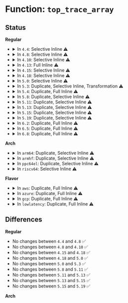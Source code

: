 # Function: <code>top_trace_array</code>

## Status
<b>Regular</b>
<ul>
<li>
<details>
<summary>In <code>4.4</code>: Selective Inline ⚠️</summary>

```c
struct trace_array *top_trace_array();
```

**Collision:** Unique Static

**Inline:** Selective

**Transformation:** False

**Instances:**

```
In kernel/trace/trace_events.c (ffffffff8118c37d)
Location: kernel/trace/trace.h:270
Inline: True
Inline callers:
  - kernel/trace/trace_events.c:trace_set_clr_event
  - kernel/trace/trace_events.c:event_enable_func
Direct callers:
  - kernel/trace/trace_events.c:event_trace_enable_again
  - kernel/trace/trace_events.c:event_trace_init
  - kernel/trace/trace_events.c:trace_event_init
```
**Symbols:**

```
ffffffff8118c37d-ffffffff8118c3bb: top_trace_array (STB_LOCAL)
```
</details>
</li>
<li>
<details>
<summary>In <code>4.8</code>: Selective Inline ⚠️</summary>

```c
struct trace_array *top_trace_array();
```

**Collision:** Unique Static

**Inline:** Selective

**Transformation:** False

**Instances:**

```
In kernel/trace/trace_events.c (ffffffff8116b841)
Location: kernel/trace/trace.h:280
Inline: True
Inline callers:
  - kernel/trace/trace_events.c:event_enable_func
  - kernel/trace/trace_events.c:trace_set_clr_event
Direct callers:
  - kernel/trace/trace_events.c:trace_event_init
  - kernel/trace/trace_events.c:event_trace_init
  - kernel/trace/trace_events.c:event_trace_enable_again
```
**Symbols:**

```
ffffffff8119f0af-ffffffff8119f0ef: top_trace_array (STB_LOCAL)
```
</details>
</li>
<li>
<details>
<summary>In <code>4.10</code>: Selective Inline ⚠️</summary>

```c
struct trace_array *top_trace_array();
```

**Collision:** Unique Static

**Inline:** Selective

**Transformation:** False

**Instances:**

```
In kernel/trace/trace_events.c (ffffffff81176b31)
Location: kernel/trace/trace.h:285
Inline: True
Inline callers:
  - kernel/trace/trace_events.c:event_enable_func
  - kernel/trace/trace_events.c:trace_set_clr_event
Direct callers:
  - kernel/trace/trace_events.c:trace_event_init
  - kernel/trace/trace_events.c:event_trace_init
  - kernel/trace/trace_events.c:event_trace_enable_again
```
**Symbols:**

```
ffffffff811aeb55-ffffffff811aeb95: top_trace_array (STB_LOCAL)
```
</details>
</li>
<li>
<details>
<summary>In <code>4.13</code>: Full Inline ⚠️</summary>

**Collision:** Unique Static

**Inline:** Full

**Transformation:** False

**Instances:**

```
In kernel/trace/trace_events.c (ffffffff820cac68)
Location: kernel/trace/trace.h:291
Inline: True
Inline callers:
  - kernel/trace/trace_events.c:trace_event_init
  - kernel/trace/trace_events.c:event_trace_init
  - kernel/trace/trace_events.c:event_trace_enable_again
  - kernel/trace/trace_events.c:trace_set_clr_event
```
</details>
</li>
<li>
<details>
<summary>In <code>4.15</code>: Selective Inline ⚠️</summary>

```c
struct trace_array *top_trace_array();
```

**Collision:** Unique Static

**Inline:** Selective

**Transformation:** False

**Instances:**

```
In kernel/trace/trace_events.c (ffffffff811867b0)
Location: kernel/trace/trace.h:293
Inline: True
Inline callers:
  - kernel/trace/trace_events.c:trace_set_clr_event
Direct callers:
  - kernel/trace/trace_events.c:trace_event_init
  - kernel/trace/trace_events.c:event_trace_init
  - kernel/trace/trace_events.c:event_trace_enable_again
```
**Symbols:**

```
ffffffff811873c4-ffffffff811873ef: top_trace_array (STB_LOCAL)
```
</details>
</li>
<li>
<details>
<summary>In <code>4.18</code>: Selective Inline ⚠️</summary>

```c
struct trace_array *top_trace_array();
```

**Collision:** Unique Static

**Inline:** Selective

**Transformation:** False

**Instances:**

```
In kernel/trace/trace_events.c (ffffffff81195810)
Location: kernel/trace/trace.h:301
Inline: True
Inline callers:
  - kernel/trace/trace_events.c:trace_set_clr_event
Direct callers:
  - kernel/trace/trace_events.c:trace_event_init
  - kernel/trace/trace_events.c:event_trace_init
  - kernel/trace/trace_events.c:event_trace_enable_again
```
**Symbols:**

```
ffffffff81196430-ffffffff8119645b: top_trace_array (STB_LOCAL)
```
</details>
</li>
<li>
<details>
<summary>In <code>5.0</code>: Selective Inline ⚠️</summary>

```c
struct trace_array *top_trace_array();
```

**Collision:** Unique Static

**Inline:** Selective

**Transformation:** False

**Instances:**

```
In kernel/trace/trace_events.c (ffffffff811a3980)
Location: kernel/trace/trace.h:302
Inline: True
Inline callers:
  - kernel/trace/trace_events.c:trace_set_clr_event
Direct callers:
  - kernel/trace/trace_events.c:trace_event_init
  - kernel/trace/trace_events.c:event_trace_init
  - kernel/trace/trace_events.c:event_trace_enable_again
```
**Symbols:**

```
ffffffff811a0bc0-ffffffff811a0beb: top_trace_array (STB_LOCAL)
```
</details>
</li>
<li>
<details>
<summary>In <code>5.3</code>: Duplicate, Selective Inline, Transformation ⚠️</summary>

```c
struct trace_array *top_trace_array();
```

**Collision:** Static Duplication

**Inline:** Selective

**Transformation:** True

**Instances:**

```
In kernel/trace/trace_events.c (ffffffff811b1860)
Location: kernel/trace/trace.h:351
Inline: True
Inline callers:
  - kernel/trace/trace_events.c:trace_set_clr_event
Direct callers:
  - kernel/trace/trace_events.c:trace_event_init
  - kernel/trace/trace_events.c:event_trace_init
  - kernel/trace/trace_events.c:event_trace_enable_again
```
```
In kernel/trace/trace_kprobe.c (ffffffff828cec6b)
Location: kernel/trace/trace.h:351
Inline: True
Inline callers:
  - kernel/trace/trace_kprobe.c:init_kprobe_trace
```
**Symbols:**

```
ffffffff811aec00-ffffffff811aec37: top_trace_array (STB_LOCAL)
ffffffff811b2449-ffffffff811b245c: top_trace_array.cold (STB_LOCAL)
```
</details>
</li>
<li>
<details>
<summary>In <code>5.4</code>: Duplicate, Full Inline ⚠️</summary>

**Collision:** Static Duplication

**Inline:** Full

**Transformation:** False

**Instances:**

```
In kernel/trace/trace_events.c (ffffffff828d5d52)
Location: kernel/trace/trace.h:352
Inline: True
Inline callers:
  - kernel/trace/trace_events.c:trace_event_init
  - kernel/trace/trace_events.c:event_trace_init
  - kernel/trace/trace_events.c:event_trace_enable_again
  - kernel/trace/trace_events.c:trace_set_clr_event
```
```
In kernel/trace/trace_kprobe.c (ffffffff828d7147)
Location: kernel/trace/trace.h:352
Inline: True
Inline callers:
  - kernel/trace/trace_kprobe.c:init_kprobe_trace
```
</details>
</li>
<li>
<details>
<summary>In <code>5.8</code>: Duplicate, Selective Inline ⚠️</summary>

```c
struct trace_array *top_trace_array();
```

**Collision:** Static Duplication

**Inline:** Selective

**Transformation:** False

**Instances:**

```
In kernel/trace/trace_events.c (ffffffff811d6b10)
Location: kernel/trace/trace.h:402
Inline: True
Inline callers:
  - kernel/trace/trace_events.c:trace_get_event_file
  - kernel/trace/trace_events.c:trace_set_clr_event
Direct callers:
  - kernel/trace/trace_events.c:event_trace_init
  - kernel/trace/trace_events.c:event_trace_enable_again
```
```
In kernel/trace/trace_kprobe.c (ffffffff82cf6c96)
Location: kernel/trace/trace.h:402
Inline: True
Inline callers:
  - kernel/trace/trace_kprobe.c:enable_boot_kprobe_events
```
```
In kernel/trace/trace_boot.c (ffffffff82cf7986)
Location: kernel/trace/trace.h:402
Inline: True
Inline callers:
  - kernel/trace/trace_boot.c:trace_boot_init
```
**Symbols:**

```
ffffffff811d705e-ffffffff811d7083: top_trace_array (STB_LOCAL)
```
</details>
</li>
<li>
<details>
<summary>In <code>5.11</code>: Duplicate, Selective Inline ⚠️</summary>

```c
struct trace_array *top_trace_array();
```

**Collision:** Static Duplication

**Inline:** Selective

**Transformation:** False

**Instances:**

```
In kernel/trace/trace_events.c (ffffffff811d3e90)
Location: kernel/trace/trace.h:403
Inline: True
Inline callers:
  - kernel/trace/trace_events.c:trace_get_event_file
  - kernel/trace/trace_events.c:trace_set_clr_event
Direct callers:
  - kernel/trace/trace_events.c:event_trace_init
  - kernel/trace/trace_events.c:event_trace_enable_again
```
```
In kernel/trace/trace_kprobe.c (ffffffff82fe379d)
Location: kernel/trace/trace.h:403
Inline: True
Inline callers:
  - kernel/trace/trace_kprobe.c:enable_boot_kprobe_events
```
```
In kernel/trace/trace_boot.c (ffffffff82fe452c)
Location: kernel/trace/trace.h:403
Inline: True
Inline callers:
  - kernel/trace/trace_boot.c:trace_boot_init
```
**Symbols:**

```
ffffffff81be5dc3-ffffffff81be5de8: top_trace_array (STB_LOCAL)
```
</details>
</li>
<li>
<details>
<summary>In <code>5.13</code>: Duplicate, Selective Inline ⚠️</summary>

```c
struct trace_array *top_trace_array();
```

**Collision:** Static Duplication

**Inline:** Selective

**Transformation:** False

**Instances:**

```
In kernel/trace/trace_events.c (ffffffff811d5580)
Location: kernel/trace/trace.h:398
Inline: True
Inline callers:
  - kernel/trace/trace_events.c:trace_get_event_file
  - kernel/trace/trace_events.c:trace_set_clr_event
Direct callers:
  - kernel/trace/trace_events.c:trace_event_init
  - kernel/trace/trace_events.c:event_trace_init
  - kernel/trace/trace_events.c:event_trace_enable_again
```
```
In kernel/trace/trace_kprobe.c (ffffffff831edfc9)
Location: kernel/trace/trace.h:398
Inline: True
Inline callers:
  - kernel/trace/trace_kprobe.c:init_kprobe_trace
```
```
In kernel/trace/trace_boot.c (ffffffff831eebb6)
Location: kernel/trace/trace.h:398
Inline: True
Inline callers:
  - kernel/trace/trace_boot.c:trace_boot_init
```
**Symbols:**

```
ffffffff81bd7be1-ffffffff81bd7c06: top_trace_array (STB_LOCAL)
```
</details>
</li>
<li>
<details>
<summary>In <code>5.15</code>: Duplicate, Selective Inline ⚠️</summary>

```c
struct trace_array *top_trace_array();
```

**Collision:** Static Duplication

**Inline:** Selective

**Transformation:** False

**Instances:**

```
In kernel/trace/trace_events.c (ffffffff812023c0)
Location: kernel/trace/trace.h:402
Inline: True
Inline callers:
  - kernel/trace/trace_events.c:trace_get_event_file
  - kernel/trace/trace_events.c:trace_set_clr_event
Direct callers:
  - kernel/trace/trace_events.c:trace_event_init
  - kernel/trace/trace_events.c:event_trace_init
  - kernel/trace/trace_events.c:event_trace_enable_again
```
```
In kernel/trace/trace_kprobe.c (ffffffff832d2c8f)
Location: kernel/trace/trace.h:402
Inline: True
Inline callers:
  - kernel/trace/trace_kprobe.c:init_kprobe_trace
```
```
In kernel/trace/trace_boot.c (ffffffff832d4140)
Location: kernel/trace/trace.h:402
Inline: True
Inline callers:
  - kernel/trace/trace_boot.c:trace_boot_init
```
**Symbols:**

```
ffffffff81cb619b-ffffffff81cb61c0: top_trace_array (STB_LOCAL)
```
</details>
</li>
<li>
<details>
<summary>In <code>5.19</code>: Duplicate, Selective Inline ⚠️</summary>

```c
struct trace_array *top_trace_array();
```

**Collision:** Static Duplication

**Inline:** Selective

**Transformation:** False

**Instances:**

```
In kernel/trace/trace_events.c (ffffffff8123d7d0)
Location: kernel/trace/trace.h:410
Inline: True
Inline callers:
  - kernel/trace/trace_events.c:trace_get_event_file
  - kernel/trace/trace_events.c:trace_set_clr_event
Direct callers:
  - kernel/trace/trace_events.c:trace_event_init
  - kernel/trace/trace_events.c:event_trace_init
  - kernel/trace/trace_events.c:event_trace_enable_again
```
```
In kernel/trace/trace_kprobe.c (ffffffff834870d4)
Location: kernel/trace/trace.h:410
Inline: True
Inline callers:
  - kernel/trace/trace_kprobe.c:init_kprobe_trace
```
```
In kernel/trace/trace_boot.c (ffffffff834886ed)
Location: kernel/trace/trace.h:410
Inline: True
Inline callers:
  - kernel/trace/trace_boot.c:trace_boot_init
```
**Symbols:**

```
ffffffff81e6718a-ffffffff81e671b5: top_trace_array (STB_LOCAL)
```
</details>
</li>
<li>
<details>
<summary>In <code>6.2</code>: Duplicate, Full Inline ⚠️</summary>

**Collision:** Static Duplication

**Inline:** Full

**Transformation:** False

**Instances:**

```
In kernel/trace/trace_events.c (ffffffff83eb58f8)
Location: kernel/trace/trace.h:409
Inline: True
Inline callers:
  - kernel/trace/trace_events.c:trace_event_init
  - kernel/trace/trace_events.c:event_trace_init
  - kernel/trace/trace_events.c:event_trace_enable_again
  - kernel/trace/trace_events.c:trace_get_event_file
  - kernel/trace/trace_events.c:trace_set_clr_event
```
```
In kernel/trace/trace_eprobe.c (ffffffff81293648)
Location: kernel/trace/trace.h:409
Inline: True
Inline callers:
  - kernel/trace/trace_eprobe.c:trace_eprobe_parse_filter
```
```
In kernel/trace/trace_kprobe.c (ffffffff83eb6b22)
Location: kernel/trace/trace.h:409
Inline: True
Inline callers:
  - kernel/trace/trace_kprobe.c:init_kprobe_trace
```
```
In kernel/trace/trace_boot.c (ffffffff83eb8693)
Location: kernel/trace/trace.h:409
Inline: True
Inline callers:
  - kernel/trace/trace_boot.c:trace_boot_init
```
</details>
</li>
<li>
<details>
<summary>In <code>6.5</code>: Duplicate, Full Inline ⚠️</summary>

**Collision:** Static Duplication

**Inline:** Full

**Transformation:** False

**Instances:**

```
In kernel/trace/trace_events.c (ffffffff836daea8)
Location: kernel/trace/trace.h:428
Inline: True
Inline callers:
  - kernel/trace/trace_events.c:trace_event_init
  - kernel/trace/trace_events.c:event_trace_init
  - kernel/trace/trace_events.c:event_trace_enable_again
  - kernel/trace/trace_events.c:trace_get_event_file
  - kernel/trace/trace_events.c:trace_set_clr_event
```
```
In kernel/trace/trace_eprobe.c (ffffffff812b0906)
Location: kernel/trace/trace.h:428
Inline: True
Inline callers:
  - kernel/trace/trace_eprobe.c:trace_eprobe_parse_filter
```
```
In kernel/trace/trace_kprobe.c (ffffffff836dc102)
Location: kernel/trace/trace.h:428
Inline: True
Inline callers:
  - kernel/trace/trace_kprobe.c:init_kprobe_trace
```
```
In kernel/trace/trace_boot.c (ffffffff836ddb83)
Location: kernel/trace/trace.h:428
Inline: True
Inline callers:
  - kernel/trace/trace_boot.c:trace_boot_init
```
</details>
</li>
<li>
<details>
<summary>In <code>6.8</code>: Duplicate, Full Inline ⚠️</summary>

**Collision:** Static Duplication

**Inline:** Full

**Transformation:** False

**Instances:**

```
In kernel/trace/trace_events.c (ffffffff8390d418)
Location: kernel/trace/trace.h:444
Inline: True
Inline callers:
  - kernel/trace/trace_events.c:trace_event_init
  - kernel/trace/trace_events.c:event_trace_init
  - kernel/trace/trace_events.c:event_trace_enable_again
  - kernel/trace/trace_events.c:trace_get_event_file
  - kernel/trace/trace_events.c:trace_set_clr_event
```
```
In kernel/trace/trace_eprobe.c (ffffffff812ccff6)
Location: kernel/trace/trace.h:444
Inline: True
Inline callers:
  - kernel/trace/trace_eprobe.c:trace_eprobe_parse_filter
```
```
In kernel/trace/trace_kprobe.c (ffffffff8390e732)
Location: kernel/trace/trace.h:444
Inline: True
Inline callers:
  - kernel/trace/trace_kprobe.c:init_kprobe_trace
```
```
In kernel/trace/trace_boot.c (ffffffff839101b3)
Location: kernel/trace/trace.h:444
Inline: True
Inline callers:
  - kernel/trace/trace_boot.c:trace_boot_init
```
</details>
</li>
</ul>
<b>Arch</b>
<ul>
<li>
<details>
<summary>In <code>arm64</code>: Duplicate, Selective Inline ⚠️</summary>

```c
struct trace_array *top_trace_array();
```

**Collision:** Static Duplication

**Inline:** Selective

**Transformation:** False

**Instances:**

```
In kernel/trace/trace_events.c (ffff80001023b8c8)
Location: kernel/trace/trace.h:352
Inline: True
Inline callers:
  - kernel/trace/trace_events.c:trace_set_clr_event
Direct callers:
  - kernel/trace/trace_events.c:trace_event_init
  - kernel/trace/trace_events.c:event_trace_init
  - kernel/trace/trace_events.c:event_trace_enable_again
```
```
In kernel/trace/trace_kprobe.c (ffff80001144fb10)
Location: kernel/trace/trace.h:352
Inline: True
Inline callers:
  - kernel/trace/trace_kprobe.c:init_kprobe_trace
```
**Symbols:**

```
ffff800010238c10-ffff800010238c44: top_trace_array (STB_LOCAL)
```
</details>
</li>
<li>
<details>
<summary>In <code>armhf</code>: Duplicate, Selective Inline ⚠️</summary>

```c
struct trace_array *top_trace_array();
```

**Collision:** Static Duplication

**Inline:** Selective

**Transformation:** False

**Instances:**

```
In kernel/trace/trace_events.c (c0477a84)
Location: kernel/trace/trace.h:352
Inline: True
Inline callers:
  - kernel/trace/trace_events.c:trace_set_clr_event
Direct callers:
  - kernel/trace/trace_events.c:trace_event_init
  - kernel/trace/trace_events.c:event_trace_init
  - kernel/trace/trace_events.c:event_trace_enable_again
```
```
In kernel/trace/trace_kprobe.c (c152a2d0)
Location: kernel/trace/trace.h:352
Inline: True
Inline callers:
  - kernel/trace/trace_kprobe.c:init_kprobe_trace
```
**Symbols:**

```
c04747cc-c0474828: top_trace_array (STB_LOCAL)
```
</details>
</li>
<li>
<details>
<summary>In <code>ppc64el</code>: Duplicate, Selective Inline ⚠️</summary>

```c
struct trace_array *top_trace_array();
```

**Collision:** Static Duplication

**Inline:** Selective

**Transformation:** False

**Instances:**

```
In kernel/trace/trace_events.c (c0000000002ca920)
Location: kernel/trace/trace.h:352
Inline: True
Inline callers:
  - kernel/trace/trace_events.c:trace_set_clr_event
Direct callers:
  - kernel/trace/trace_events.c:trace_event_init
  - kernel/trace/trace_events.c:event_trace_init
  - kernel/trace/trace_events.c:event_trace_enable_again
```
```
In kernel/trace/trace_kprobe.c (c000000001376df0)
Location: kernel/trace/trace.h:352
Inline: True
Inline callers:
  - kernel/trace/trace_kprobe.c:init_kprobe_trace
```
**Symbols:**

```
c0000000002cc398-c0000000002cc3d0: top_trace_array (STB_LOCAL)
```
</details>
</li>
<li>
<details>
<summary>In <code>riscv64</code>: Selective Inline ⚠️</summary>

```c
struct trace_array *top_trace_array();
```

**Collision:** Unique Static

**Inline:** Selective

**Transformation:** False

**Instances:**

```
In kernel/trace/trace_events.c (ffffffe0001923d2)
Location: kernel/trace/trace.h:352
Inline: True
Inline callers:
  - kernel/trace/trace_events.c:trace_set_clr_event
Direct callers:
  - kernel/trace/trace_events.c:trace_event_init
  - kernel/trace/trace_events.c:event_trace_init
  - kernel/trace/trace_events.c:event_trace_enable_again
```
**Symbols:**

```
ffffffe00018f984-ffffffe00018f9b4: top_trace_array (STB_LOCAL)
```
</details>
</li>
</ul>
<b>Flavor</b>
<ul>
<li>
<details>
<summary>In <code>aws</code>: Duplicate, Full Inline ⚠️</summary>

**Collision:** Static Duplication

**Inline:** Full

**Transformation:** False

**Instances:**

```
In kernel/trace/trace_events.c (ffffffff828bec03)
Location: kernel/trace/trace.h:352
Inline: True
Inline callers:
  - kernel/trace/trace_events.c:trace_event_init
  - kernel/trace/trace_events.c:event_trace_init
  - kernel/trace/trace_events.c:event_trace_enable_again
  - kernel/trace/trace_events.c:trace_set_clr_event
```
```
In kernel/trace/trace_kprobe.c (ffffffff828bfff8)
Location: kernel/trace/trace.h:352
Inline: True
Inline callers:
  - kernel/trace/trace_kprobe.c:init_kprobe_trace
```
</details>
</li>
<li>
<details>
<summary>In <code>azure</code>: Duplicate, Full Inline ⚠️</summary>

**Collision:** Static Duplication

**Inline:** Full

**Transformation:** False

**Instances:**

```
In kernel/trace/trace_events.c (ffffffff828b72a3)
Location: kernel/trace/trace.h:352
Inline: True
Inline callers:
  - kernel/trace/trace_events.c:trace_event_init
  - kernel/trace/trace_events.c:event_trace_init
  - kernel/trace/trace_events.c:event_trace_enable_again
  - kernel/trace/trace_events.c:trace_set_clr_event
```
```
In kernel/trace/trace_kprobe.c (ffffffff828b8698)
Location: kernel/trace/trace.h:352
Inline: True
Inline callers:
  - kernel/trace/trace_kprobe.c:init_kprobe_trace
```
</details>
</li>
<li>
<details>
<summary>In <code>gcp</code>: Duplicate, Full Inline ⚠️</summary>

**Collision:** Static Duplication

**Inline:** Full

**Transformation:** False

**Instances:**

```
In kernel/trace/trace_events.c (ffffffff828d1986)
Location: kernel/trace/trace.h:352
Inline: True
Inline callers:
  - kernel/trace/trace_events.c:trace_event_init
  - kernel/trace/trace_events.c:event_trace_init
  - kernel/trace/trace_events.c:event_trace_enable_again
  - kernel/trace/trace_events.c:trace_set_clr_event
```
```
In kernel/trace/trace_kprobe.c (ffffffff828d2d7b)
Location: kernel/trace/trace.h:352
Inline: True
Inline callers:
  - kernel/trace/trace_kprobe.c:init_kprobe_trace
```
</details>
</li>
<li>
<details>
<summary>In <code>lowlatency</code>: Duplicate, Full Inline ⚠️</summary>

**Collision:** Static Duplication

**Inline:** Full

**Transformation:** False

**Instances:**

```
In kernel/trace/trace_events.c (ffffffff828d6da7)
Location: kernel/trace/trace.h:352
Inline: True
Inline callers:
  - kernel/trace/trace_events.c:trace_event_init
  - kernel/trace/trace_events.c:event_trace_init
  - kernel/trace/trace_events.c:event_trace_enable_again
  - kernel/trace/trace_events.c:trace_set_clr_event
```
```
In kernel/trace/trace_kprobe.c (ffffffff828d819c)
Location: kernel/trace/trace.h:352
Inline: True
Inline callers:
  - kernel/trace/trace_kprobe.c:init_kprobe_trace
```
</details>
</li>
</ul>

## Differences
<b>Regular</b>
<ul>
<li>
No changes between <code>4.4</code> and <code>4.8</code> ✅
</li>
<li>
No changes between <code>4.8</code> and <code>4.10</code> ✅
</li>
<li>
No changes between <code>4.15</code> and <code>4.18</code> ✅
</li>
<li>
No changes between <code>4.18</code> and <code>5.0</code> ✅
</li>
<li>
No changes between <code>5.0</code> and <code>5.3</code> ✅
</li>
<li>
No changes between <code>5.8</code> and <code>5.11</code> ✅
</li>
<li>
No changes between <code>5.11</code> and <code>5.13</code> ✅
</li>
<li>
No changes between <code>5.13</code> and <code>5.15</code> ✅
</li>
<li>
No changes between <code>5.15</code> and <code>5.19</code> ✅
</li>
</ul>
<b>Arch</b>
<ul>
</ul>

